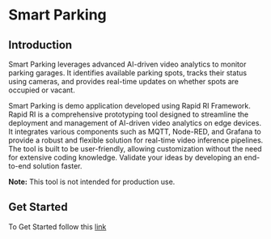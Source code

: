 
# Smart Parking

## Introduction

Smart Parking leverages advanced AI-driven video analytics to monitor parking garages. It identifies available parking spots, tracks their status using cameras, and provides real-time updates on whether spots are occupied or vacant.

Smart Parking is demo application developed using Rapid RI Framework. Rapid RI is a comprehensive prototyping tool designed to streamline the deployment and management of AI-driven video analytics on edge devices. It integrates various components such as MQTT, Node-RED, and Grafana to provide a robust and flexible solution for real-time video inference pipelines. The tool is built to be user-friendly, allowing customization without the need for extensive coding knowledge. Validate your ideas by developing an end-to-end solution faster.

**Note:** This tool is not intended for production use.

## Get Started

To Get Started follow this [link](https://github.com/open-edge-platform/edge-ai-libraries/tree/main/tools/rapid-ri)